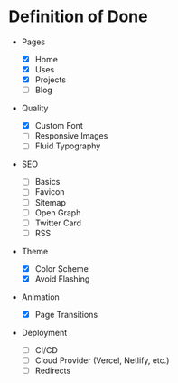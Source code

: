 # Definition of Done

- Pages

  - [x] Home
  - [x] Uses
  - [x] Projects
  - [ ] Blog

- Quality

  - [x] Custom Font
  - [ ] Responsive Images
  - [ ] Fluid Typography

- SEO

  - [ ] Basics
  - [ ] Favicon
  - [ ] Sitemap
  - [ ] Open Graph
  - [ ] Twitter Card
  - [ ] RSS

- Theme

  - [x] Color Scheme
  - [x] Avoid Flashing

- Animation

  - [x] Page Transitions

- Deployment

  - [ ] CI/CD
  - [ ] Cloud Provider (Vercel, Netlify, etc.)
  - [ ] Redirects
